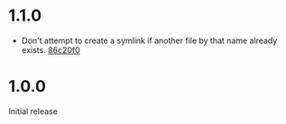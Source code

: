 # 1.1.0

- Don't attempt to create a symlink if another file by that name already exists. [86c20f0](86c20f0)

# 1.0.0

Initial release
